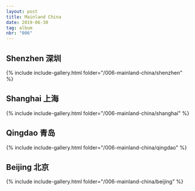 ```yaml
---
layout: post
title: Mainland China
date: 2019-06-30
tag: album
nbr: "006"
---
```


<h2>Shenzhen <a class="chinese">深圳</a></h2>

{% include include-gallery.html folder="/006-mainland-china/shenzhen" %}

<h2>Shanghai <a class="chinese">上海</a></h2>

{% include include-gallery.html folder="/006-mainland-china/shanghai" %}

<h2>Qingdao <a class="chinese">青岛</a></h2>

{% include include-gallery.html folder="/006-mainland-china/qingdao" %}

<h2>Beijing <a class="chinese">北京</a></h2>

{% include include-gallery.html folder="/006-mainland-china/beijing" %}